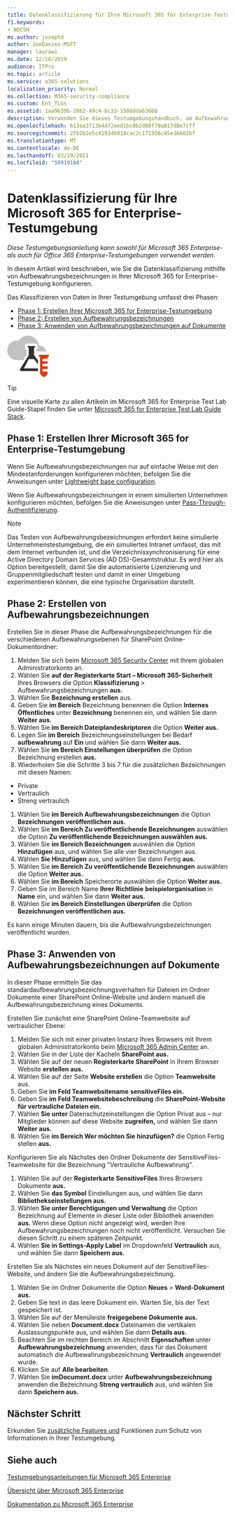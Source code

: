 ```yaml
---
title: Datenklassifizierung für Ihre Microsoft 365 for Enterprise-Testumgebung
f1.keywords:
- NOCSH
ms.author: josephd
author: JoeDavies-MSFT
manager: laurawi
ms.date: 12/10/2019
audience: ITPro
ms.topic: article
ms.service: o365-solutions
localization_priority: Normal
ms.collection: M365-security-compliance
ms.custom: Ent_TLGs
ms.assetid: 1aa9639b-2862-49c4-bc33-1586dda636b8
description: Verwenden Sie dieses Testumgebungshandbuch, um Aufbewahrungsbezeichnungen für Dokumente in Ihrer Microsoft 365 for Enterprise-Testumgebung zu erstellen und zu verwenden.
ms.openlocfilehash: 613aa3713b4d72eed1bc0b2d88f70a817d0e7cff
ms.sourcegitcommit: 27b2b2e5c41934b918cac2c171556c45e36661bf
ms.translationtype: MT
ms.contentlocale: de-DE
ms.lasthandoff: 03/19/2021
ms.locfileid: "50919188"
---
```

# <a name="data-classification-for-your-microsoft-365-for-enterprise-test-environment"></a>Datenklassifizierung für Ihre Microsoft 365 for Enterprise-Testumgebung

*Diese Testumgebungsanleitung kann sowohl für Microsoft 365 Enterprise- als auch für Office 365 Enterprise-Testumgebungen verwendet werden.*

In diesem Artikel wird beschrieben, wie Sie die Datenklassifizierung mithilfe von Aufbewahrungsbezeichnungen in Ihrer Microsoft 365 for Enterprise-Testumgebung konfigurieren.

Das Klassifizieren von Daten in Ihrer Testumgebung umfasst drei Phasen:
- [Phase 1: Erstellen Ihrer Microsoft 365 for Enterprise-Testumgebung](#phase-1-build-out-your-microsoft-365-for-enterprise-test-environment)
- [Phase 2: Erstellen von Aufbewahrungsbezeichnungen](#phase-2-create-retention-labels)
- [Phase 3: Anwenden von Aufbewahrungsbezeichnungen auf Dokumente](#phase-3-apply-retention-labels-to-documents)

![Testumgebungsanleitungen für die Microsoft-Cloud](../media/m365-enterprise-test-lab-guides/cloud-tlg-icon.png)

> [!TIP]
> Eine visuelle Karte zu allen Artikeln im Microsoft 365 for Enterprise Test Lab Guide-Stapel finden Sie unter [Microsoft 365 for Enterprise Test Lab Guide Stack](../downloads/Microsoft365EnterpriseTLGStack.pdf).
  
## <a name="phase-1-build-out-your-microsoft-365-for-enterprise-test-environment"></a>Phase 1: Erstellen Ihrer Microsoft 365 for Enterprise-Testumgebung

Wenn Sie Aufbewahrungsbezeichnungen nur auf einfache Weise mit den Mindestanforderungen konfigurieren möchten, befolgen Sie die Anweisungen unter [Lightweight base configuration](lightweight-base-configuration-microsoft-365-enterprise.md).
  
Wenn Sie Aufbewahrungsbezeichnungen in einem simulierten Unternehmen konfigurieren möchten, befolgen Sie die Anweisungen unter [Pass-Through-Authentifizierung](pass-through-auth-m365-ent-test-environment.md).
  
> [!NOTE]
> Das Testen von Aufbewahrungsbezeichnungen erfordert keine simulierte Unternehmenstestumgebung, die ein simuliertes Intranet umfasst, das mit dem Internet verbunden ist, und die Verzeichnissynchronisierung für eine Active Directory Domain Services (AD DS)-Gesamtstruktur. Es wird hier als Option bereitgestellt, damit Sie die automatisierte Lizenzierung und Gruppenmitgliedschaft testen und damit in einer Umgebung experimentieren können, die eine typische Organisation darstellt.

## <a name="phase-2-create-retention-labels"></a>Phase 2: Erstellen von Aufbewahrungsbezeichnungen

Erstellen Sie in dieser Phase die Aufbewahrungsbezeichnungen für die verschiedenen Aufbewahrungsebenen für SharePoint Online-Dokumentordner:

1. Melden Sie sich beim [Microsoft 365 Security Center](https://security.microsoft.com/homepage) mit Ihrem globalen Administratorkonto an.
1. Wählen Sie **auf der Registerkarte Start – Microsoft 365-Sicherheit** Ihres Browsers die Option **Klassifizierung**  >  Aufbewahrungsbezeichnungen **aus.**
1. Wählen Sie **Bezeichnung erstellen** aus.
1. Geben Sie **im Bereich** Bezeichnung benennen die Option **Internes Öffentliches** unter **Bezeichnung** benennen ein, und wählen Sie dann **Weiter aus.**
1. Wählen Sie **im Bereich Dateiplandeskriptoren** die Option **Weiter aus.**
1. Legen Sie **im Bereich** Bezeichnungseinstellungen bei Bedarf **aufbewahrung** auf **Ein** und wählen Sie dann **Weiter aus.**
1. Wählen Sie **im Bereich Einstellungen überprüfen** die Option Bezeichnung erstellen **aus.**
1. Wiederholen Sie die Schritte 3 bis 7 für die zusätzlichen Bezeichnungen mit diesen Namen:
  - Private
  - Vertraulich
  - Streng vertraulich
1. Wählen Sie **im Bereich Aufbewahrungsbezeichnungen** die Option **Bezeichnungen veröffentlichen aus.**
1. Wählen Sie **im Bereich Zu veröffentlichende Bezeichnungen** auswählen die Option **Zu veröffentlichende Bezeichnungen auswählen aus.**
1. Wählen Sie **im Bereich Bezeichnungen** auswählen die Option **Hinzufügen** aus, und wählen Sie alle vier Bezeichnungen aus.
1. Wählen **Sie Hinzufügen** aus, und wählen Sie dann Fertig **aus.**
1. Wählen Sie **im Bereich Zu veröffentlichende Bezeichnungen** auswählen die Option **Weiter aus.**
1. Wählen Sie **im Bereich** Speicherorte auswählen die Option **Weiter aus.**
1. Geben Sie im Bereich Name **Ihrer Richtlinie** **beispielorganisation** in **Name** ein, und wählen Sie dann **Weiter aus.**
1. Wählen Sie **im Bereich Einstellungen überprüfen** die Option **Bezeichnungen veröffentlichen aus.**
 
Es kann einige Minuten dauern, bis die Aufbewahrungsbezeichnungen veröffentlicht wurden.

## <a name="phase-3-apply-retention-labels-to-documents"></a>Phase 3: Anwenden von Aufbewahrungsbezeichnungen auf Dokumente

In dieser Phase ermitteln Sie das standardaufbewahrungsbezeichnungsverhalten für Dateien im Ordner Dokumente einer SharePoint Online-Website und ändern manuell die Aufbewahrungsbezeichnung eines Dokuments.

Erstellen Sie zunächst eine SharePoint Online-Teamwebsite auf vertraulicher Ebene:
  
1. Melden Sie sich mit einer privaten Instanz Ihres Browsers mit Ihrem globalen Administratorkonto beim [Microsoft 365 Admin Center](https://admin.microsoft.com) an.
1. Wählen Sie in der Liste der Kacheln **SharePoint aus.**
1. Wählen Sie auf der neuen **Registerkarte SharePoint** in Ihrem Browser Website **erstellen aus.**
1. Wählen Sie auf der Seite **Website erstellen** die Option **Teamwebsite** aus.
1. Geben Sie **im Feld Teamwebsitename** **sensitiveFiles ein.**
1. Geben Sie **im Feld Teamwebsitebeschreibung** die **SharePoint-Website für vertrauliche Dateien ein.**
1. Wählen **Sie unter** Datenschutzeinstellungen die Option Privat aus – nur Mitglieder können auf diese Website **zugreifen,** und wählen Sie dann **Weiter aus.**
1. Wählen Sie **im Bereich Wer möchten Sie hinzufügen?** die Option Fertig stellen **aus.**
    
Konfigurieren Sie als Nächstes den Ordner Dokumente der SensitiveFiles-Teamwebsite für die Bezeichnung "Vertrauliche Aufbewahrung".
  
1. Wählen Sie auf der **Registerkarte SensitiveFiles** Ihres Browsers Dokumente **aus.**
1. Wählen Sie **das Symbol** Einstellungen aus, und wählen Sie dann **Bibliothekseinstellungen aus.**
1. Wählen **Sie unter Berechtigungen und Verwaltung** die Option Bezeichnung auf Elemente in dieser Liste oder Bibliothek anwenden **aus.** Wenn diese Option nicht angezeigt wird, werden Ihre Aufbewahrungsbezeichnungen noch nicht veröffentlicht. Versuchen Sie diesen Schritt zu einem späteren Zeitpunkt.
1. Wählen **Sie in Settings-Apply Label** im Dropdownfeld **Vertraulich** aus, und wählen Sie dann **Speichern aus.**

Erstellen Sie als Nächstes ein neues Dokument auf der SensitiveFiles-Website, und ändern Sie die Aufbewahrungsbezeichnung.
    
1. Wählen Sie im Ordner Dokumente die Option **Neues**  >  **Word-Dokument aus.**
1. Geben Sie text in das leere Dokument ein. Warten Sie, bis der Text gespeichert ist.
1. Wählen Sie auf der Menüleiste **freigegebene Dokumente aus.**
1. Wählen Sie neben **Document.docx** Dateinamen die vertikalen Auslassungspunkte aus, und wählen Sie dann **Details aus.**
1. Beachten Sie im rechten Bereich im Abschnitt **Eigenschaften** unter **Aufbewahrungsbezeichnung** anwenden, dass für das Dokument automatisch die Aufbewahrungsbezeichnung **Vertraulich** angewendet wurde.
1. Klicken Sie auf **Alle bearbeiten**.
1. Wählen Sie **imDocument.docx** unter **Aufbewahrungsbezeichnung** anwenden die Bezeichnung **Streng vertraulich** aus, und wählen Sie dann **Speichern aus.**

## <a name="next-step"></a>Nächster Schritt

Erkunden Sie [zusätzliche Features und](m365-enterprise-test-lab-guides.md#information-protection) Funktionen zum Schutz von Informationen in Ihrer Testumgebung.

## <a name="see-also"></a>Siehe auch

[Testumgebungsanleitungen für Microsoft 365 Enterprise](m365-enterprise-test-lab-guides.md)

[Übersicht über Microsoft 365 Enterprise](microsoft-365-overview.md)

[Dokumentation zu Microsoft 365 Enterprise](/microsoft-365-enterprise/)